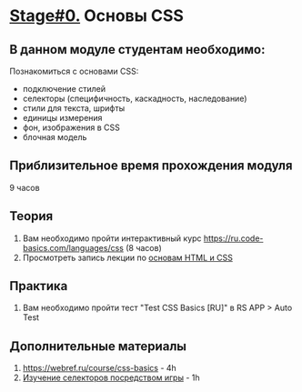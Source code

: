 # [Stage#0.](../../README.md) Основы CSS
## В данном модуле студентам необходимо:
Познакомиться с основами CSS:
- подключение стилей
- селекторы (специфичность, каскадность, наследование)
- стили для текста, шрифты
- единицы измерения
- фон, изображения в CSS
- блочная модель

## Приблизительное время прохождения модуля
9 часов

## Теория 
1. Вам необходимо пройти интерактивный курс https://ru.code-basics.com/languages/css (8 часов)
2. Просмотреть запись лекции по [основам HTML и CSS](https://youtu.be/4Zj7tRlQJao?list=PLzLiprpVuH8df24MzZp-l5QMsJWJbi9qP)

## Практика 
1. Вам необходимо пройти тест "Test CSS Basics [RU]" в RS APP > Auto Test

## Дополнительные материалы
1. https://webref.ru/course/css-basics - 4h
2. [Изучение селекторов посредством игры](https://flukeout.github.io/) - 1h
